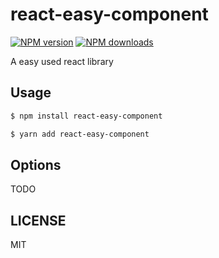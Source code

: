 # react-easy-component

[![NPM version](https://img.shields.io/npm/v/react-easy-component.svg?style=flat)](https://npmjs.org/package/react-easy-component)
[![NPM downloads](http://img.shields.io/npm/dm/react-easy-component.svg?style=flat)](https://npmjs.org/package/react-easy-component)

A easy used react library

## Usage

```bash
$ npm install react-easy-component

$ yarn add react-easy-component
```

## Options

TODO

## LICENSE

MIT
